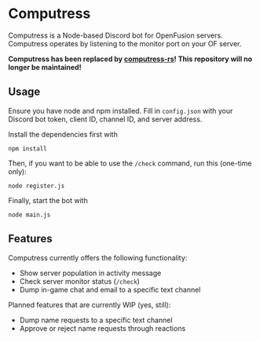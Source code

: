 # Computress
Computress is a Node-based Discord bot for OpenFusion servers.
Computress operates by listening to the monitor port on your OF server.

**Computress has been replaced by [computress-rs](https://github.com/OpenFusionProject/computress-rs)! This repository will no longer be maintained!**

## Usage
Ensure you have node and npm installed. Fill in `config.json` with your Discord bot token, client ID, channel ID, and server address.

Install the dependencies first with
```
npm install
```

Then, if you want to be able to use the `/check` command, run this (one-time only):
```
node register.js
```

Finally, start the bot with
```
node main.js
```

## Features
Computress currently offers the following functionality:
- Show server population in activity message
- Check server monitor status (`/check`)
- Dump in-game chat and email to a specific text channel

Planned features that are currently WIP (yes, still):
- Dump name requests to a specific text channel
- Approve or reject name requests through reactions
